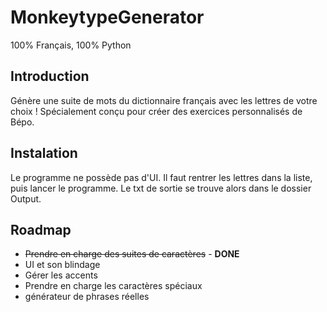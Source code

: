 # MonkeytypeGenerator

100% Français, 100% Python

## Introduction

Génère une suite de mots du dictionnaire français avec les lettres de votre choix !
Spécialement conçu pour créer des exercices personnalisés de Bépo.

## Instalation

Le programme ne possède pas d'UI.
Il faut rentrer les lettres dans la liste, puis lancer le programme.
Le txt de sortie se trouve alors dans le dossier Output.

## Roadmap

- ~~Prendre en charge des suites de caractères~~ - **DONE**
- UI et son blindage
- Gérer les accents
- Prendre en charge les caractères spéciaux
- générateur de phrases réelles

